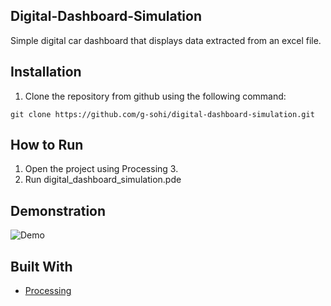 ## Digital-Dashboard-Simulation
Simple digital car dashboard that displays data extracted from an excel file. 

## Installation
1. Clone the repository from github using the following command:
```
git clone https://github.com/g-sohi/digital-dashboard-simulation.git
```

## How to Run
1. Open the project using Processing 3.
2. Run digital_dashboard_simulation.pde

## Demonstration
![Demo](digital_dashboard_demo.gif)

## Built With
- [Processing](https://processing.org/)
